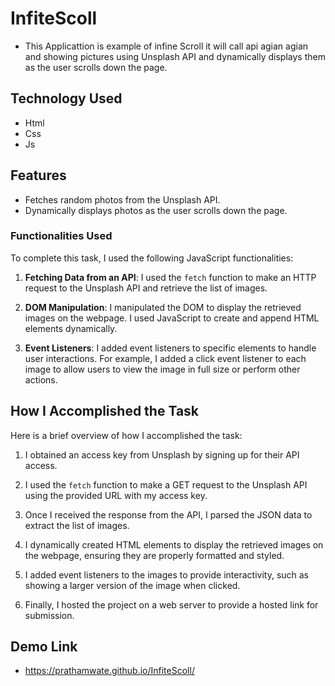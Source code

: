 # InfiteScoll
- This Applicattion is example of infine Scroll it will call api agian agian and showing pictures using Unsplash API and dynamically displays them as the user scrolls down the page.
## Technology Used
- Html
- Css
- Js
## Features
- Fetches random photos from the Unsplash API.
- Dynamically displays photos as the user scrolls down the page.
  
### Functionalities Used

To complete this task, I used the following JavaScript functionalities:

1. **Fetching Data from an API**: I used the `fetch` function to make an HTTP request to the Unsplash API and retrieve the list of  images.

2. **DOM Manipulation**: I manipulated the DOM to display the retrieved images on the webpage. I used JavaScript to create and append HTML elements dynamically.

3. **Event Listeners**: I added event listeners to specific elements to handle user interactions. For example, I added a click event listener to each image to allow users to view the image in full size or perform other actions.

## How I Accomplished the Task

Here is a brief overview of how I accomplished the task:

1. I obtained an access key from Unsplash by signing up for their API access.

2. I used the `fetch` function to make a GET request to the Unsplash API using the provided URL with my access key.

3. Once I received the response from the API, I parsed the JSON data to extract the list of images.

4. I dynamically created HTML elements to display the retrieved images on the webpage, ensuring they are properly formatted and styled.

5. I added event listeners to the images to provide interactivity, such as showing a larger version of the image when clicked.

6. Finally, I hosted the project on a web server to provide a hosted link for submission.

## Demo Link
- https://prathamwate.github.io/InfiteScoll/

